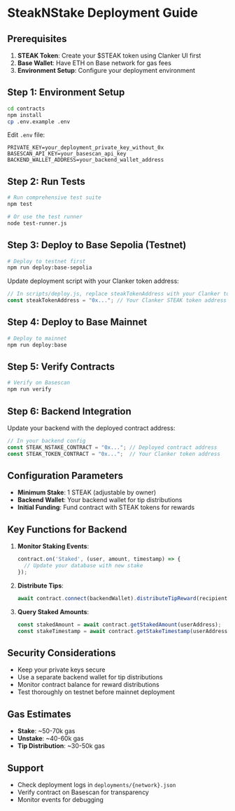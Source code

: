 # SteakNStake Deployment Guide

## Prerequisites

1. **STEAK Token**: Create your $STEAK token using Clanker UI first
2. **Base Wallet**: Have ETH on Base network for gas fees
3. **Environment Setup**: Configure your deployment environment

## Step 1: Environment Setup

```bash
cd contracts
npm install
cp .env.example .env
```

Edit `.env` file:
```env
PRIVATE_KEY=your_deployment_private_key_without_0x
BASESCAN_API_KEY=your_basescan_api_key
BACKEND_WALLET_ADDRESS=your_backend_wallet_address
```

## Step 2: Run Tests

```bash
# Run comprehensive test suite
npm test

# Or use the test runner
node test-runner.js
```

## Step 3: Deploy to Base Sepolia (Testnet)

```bash
# Deploy to testnet first
npm run deploy:base-sepolia
```

Update deployment script with your Clanker token address:
```javascript
// In scripts/deploy.js, replace steakTokenAddress with your Clanker token
const steakTokenAddress = "0x..."; // Your Clanker STEAK token address
```

## Step 4: Deploy to Base Mainnet

```bash
# Deploy to mainnet
npm run deploy:base
```

## Step 5: Verify Contracts

```bash
# Verify on Basescan
npm run verify
```

## Step 6: Backend Integration

Update your backend with the deployed contract address:

```javascript
// In your backend config
const STEAK_NSTAKE_CONTRACT = "0x..."; // Deployed contract address
const STEAK_TOKEN_CONTRACT = "0x...";  // Your Clanker token address
```

## Configuration Parameters

- **Minimum Stake**: 1 STEAK (adjustable by owner)
- **Backend Wallet**: Your backend wallet for tip distributions
- **Initial Funding**: Fund contract with STEAK tokens for rewards

## Key Functions for Backend

1. **Monitor Staking Events**:
   ```javascript
   contract.on('Staked', (user, amount, timestamp) => {
     // Update your database with new stake
   });
   ```

2. **Distribute Tips**:
   ```javascript
   await contract.connect(backendWallet).distributeTipReward(recipient, amount);
   ```

3. **Query Staked Amounts**:
   ```javascript
   const stakedAmount = await contract.getStakedAmount(userAddress);
   const stakeTimestamp = await contract.getStakeTimestamp(userAddress);
   ```

## Security Considerations

- Keep your private keys secure
- Use a separate backend wallet for tip distributions
- Monitor contract balance for reward distributions
- Test thoroughly on testnet before mainnet deployment

## Gas Estimates

- **Stake**: ~50-70k gas
- **Unstake**: ~40-60k gas  
- **Tip Distribution**: ~30-50k gas

## Support

- Check deployment logs in `deployments/{network}.json`
- Verify contract on Basescan for transparency
- Monitor events for debugging